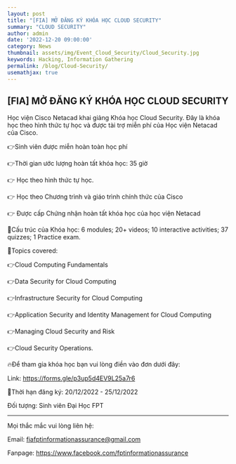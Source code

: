 ```yaml
---
layout: post
title: "[FIA] MỞ ĐĂNG KÝ KHÓA HỌC CLOUD SECURITY"
summary: "CLOUD SECURITY"
author: admin
date: '2022-12-20 09:00:00'
category: News
thumbnail: assets/img/Event_Cloud_Security/Cloud_Security.jpg
keywords: Hacking, Information Gathering
permalink: /blog/Cloud-Security/
usemathjax: true
---
```


[FIA] MỞ ĐĂNG KÝ KHÓA HỌC CLOUD SECURITY
-----------------------------------------
Học viện Cisco Netacad khai giảng Khóa học Cloud Security. Đây là khóa học theo hình thức tự học và được tài trợ miễn phí của Học viện Netacad của Cisco.

👉Sinh viên được miễn hoàn toàn học phí  

👉Thời gian ước lượng hoàn tất khóa học: 35 giờ

👉 Học theo hình thức tự học.

👉 Học theo Chương trình và giáo trình chính thức của Cisco

👉 Được cấp Chứng nhận hoàn tất khóa học của học viện Netacad

📌Cấu trúc của Khóa học: 6 modules; 20+ videos; 10 interactive activities; 37 quizzes; 1 Practice exam.

📌Topics covered:

👉Cloud Computing Fundamentals

👉Data Security for Cloud Computing

👉Infrastructure Security for Cloud Computing

👉Application Security and Identity Management for Cloud Computing

👉Managing Cloud Security and Risk

👉Cloud Security Operations.

🔥Để tham gia khóa học bạn vui lòng điền vào đơn dưới đây: 

Link: https://forms.gle/p3up5d4EV9L25a7r6

📅Thời hạn đăng ký: 20/12/2022 - 25/12/2022

 Đối tượng: Sinh viên Đại Học FPT

-----------------------------------------------------
Mọi thắc mắc vui lòng liên hệ:

Email: fiafptinformationassurance@gmail.com

Fanpage: https://www.facebook.com/fptinformationassurance